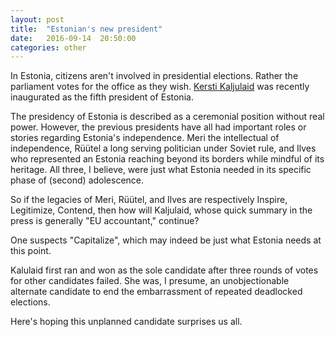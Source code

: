 ```yaml
---
layout: post
title:  "Estonian's new president"
date:   2016-09-14  20:50:00
categories: other 
---
```


In Estonia, citizens aren't involved in presidential elections.  Rather the parliament votes for the office as they wish.  [Kersti Kaljulaid](https://en.wikipedia.org/wiki/Kersti_Kaljulaid) was recently inaugurated as the fifth president of Estonia.

The presidency of Estonia is described as a ceremonial position without real power.  However, the previous presidents have all had important roles or stories regarding Estonia's independence.  Meri the intellectual of independence, Rüütel a long serving politician under Soviet rule, and Ilves who represented an Estonia reaching beyond its borders while mindful of its heritage.  All three, I believe, were just what Estonia needed in its specific phase of (second) adolescence.

So if the legacies of Meri, Rüütel, and Ilves are respectively Inspire, Legitimize, Contend, then how will Kaljulaid, whose quick summary in the press is generally "EU accountant," continue?

One suspects "Capitalize", which may indeed be just what Estonia needs at this point.

Kalulaid first ran and won as the sole candidate after three rounds of votes for other candidates failed.  She was, I presume, an unobjectionable alternate candidate to end the embarrassment of repeated deadlocked elections.

Here's hoping this unplanned candidate surprises us all. 

 
